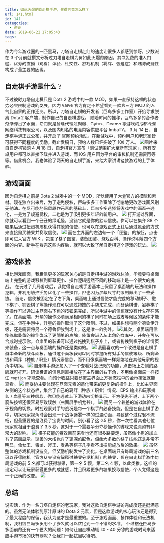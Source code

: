 ```yaml
---
title: 如此火爆的自走棋手游，做得究竟怎么样？
url: 141.html
id: 141
categories:
  - 杂谈
date: 2019-06-22 17:05:43
tags:
---
```


作为今年游戏圈的一匹黑马，刀塔自走棋走红的速度让很多人都感到惊讶。少数派在 3 个月前就撰文分析过刀塔自走棋为何如此火爆的原因，其中免费的准入门槛、优秀的直播（观看）体验、社交性、游戏机制（羁绊、强迫症）和赌博成瘾性构成了最主要的因素。

自走棋手游是什么？
---------

不过彼时刀塔自走棋只是 Dota 2 游戏中的一款 MOD，如果一直保持这样的状态势必会限制游戏的发展，因为 Valve 官方肯定不希望看到一款第三方 MOD 的人气比自家的正作还火。所以，刀塔自走棋的开发者（巨鸟多多工作室）开始寻求脱离 Dota 2 客户端，制作自己的自走棋游戏。 随着时间的推移，巨鸟多多的合作者渐渐浮出了水面，它们就是曾经代理过聚爆、Cytus、Deemo 等游戏的成都龙渊网络科技有限公司，以及国内知名的电竞内容供应平台 ImbaTV。 3 月 14 日，自走棋手游正式公布，并开启了 官网预约活动。在新游戏中，预约用户和老玩家皆可获得不同程度的奖励。截止发稿日，预约人数已经突破了 100 万人。 ![](https://cdn.sspai.com/20190418152612.png?imageView2/2/w/1120/q/90/interlace/1/ignore-error/1)图片来自自走棋官网 4 月 18 日，自走棋官方宣布「测试范围扩大至所有玩家」，所有安卓用户都可以直接下载并进入游戏，而 iOS 用户因为平台的审核机制还需要再等等。借此机会，我也体验了两天的自走棋手游，来给大家讲讲这款游戏的上手体验。

游戏画面
----

因为自走棋之前是 Dota 2 游戏中的一个 MOD，所以使用了大量官方的模型和素材。现在独立出来后，为了避免侵权，巨鸟多多工作室除了彻底地更改游戏画风别无他法。在尽可能地保留原作元素的基础上，巨鸟多多选择将游戏中的画面卡通化，一是为了规避侵权，二也是为了吸引更多年轻的新用户。 ![](https://cdn.sspai.com/20190419140800.jpeg?imageView2/2/w/1120/q/90/interlace/1/ignore-error/1) 打开游戏界面，你就可以看到一个丑丑的绿毛怪，没错它就是你的默认信使。你可以在集齐 88 个糖果后通过扭蛋机随机获得其他的信使，也可以在游戏正式上线后通过氪金的方式来直接购买糖果并换取信使。 ![](https://cdn.sspai.com/20190418155414.png?imageView2/2/w/1120/q/90/interlace/1/ignore-error/1) 而在主界面的左边有一个「图鉴」的按钮，点击即可进入官方 WIKI，包含了棋子图鉴、装备图鉴、游戏百科、操作说明等四个方面的内容。新手在看完这些内容后，就可以大致了解自走棋这个游戏的玩法。 ![](https://cdn.sspai.com/20190418223639.png?imageView2/2/w/1120/q/90/interlace/1/ignore-error/1)

游戏体验
----

相比游戏画面，我相信更多的玩家关心的是自走棋手游的游戏体验，毕竟要将桌面端上完整的游戏移植到屏幕更小、操作逻辑迥然不同的移动端上是一个很大的挑战。 在玩过了几局游戏后，我觉得自走棋手游基本上保留了桌面端的玩法和操作逻辑，并利用触控手势优化了一些操作，但也因为屏幕尺寸的限制做出了一些妥协。 首先，信使被固定在了右下角，桌面端上通过信使才能完成的移动棋子、撤下棋子、销毁棋子等操作现在可以通过拖拽的手势来完成，而研读棋谱、招募棋子等操作可以通过主界面右下角的按钮来完成，所以手游中的信使就没有什么存在感了。在桌面端，升星的操作必须满足相同的棋子同时在场上或者等候区的条件才能完成，但在手游中，升星的操作取消了这个限制。不过，如果你想将两个德鲁伊升级，还是需要将另一个德鲁伊放到场上，这是唯一的例外。 ![](https://cdn.sspai.com/20190419081052.jpeg?imageView2/2/w/1120/q/90/interlace/1/ignore-error/1) 其次，桌面端用信使拣取装备的操作改成了更简单的点触，装备会进入左上角的仓库中，并会在可以合成时提示你。仓库里的装备可以通过拖拽到棋子身上，或者拖拽到棋子的详情页来装备，这一点与桌面端的操作还是类似的。 ![](https://cdn.sspai.com/20190419140035.jpeg?imageView2/2/w/1120/q/90/interlace/1/ignore-error/1) 我最喜欢的一个改进是自走棋手游中全新的战斗面板，通过这个面板我可以同时掌握所有对手的信使等级、所剩金钱和羁绊（种族 / 职业）情况等信息，而不用像桌面端一样频繁地在其他玩家的视角中切换。 ![](https://cdn.sspai.com/20190419140411.jpeg?imageView2/2/w/1120/q/90/interlace/1/ignore-error/1) 自走棋手游还加入了一个查看对战记录的功能，点击场上左侧的路牌就可打开。研读棋谱的信息则直接放在了主界面的右下角，不用像桌面端一样按住 `⌥option` 才能查看。而预计收益只要长按主界面上方状态栏中的金币按钮就能查看。 ![](https://cdn.sspai.com/20190419110427.png?imageView2/2/w/1120/q/90/interlace/1/ignore-error/1) 而妥协主要体现在界面元素的简化带来的更复杂的操作上，比如主界面左侧的这个状态栏，集合了自己的羁绊（种族 / 职业）情况、DPS 输出和玩家排名 / 血量等三种信息，你只能通过上下滑动来切换显示。不方便先不说，上下两个箭头按钮还很容易导致误触（曲面屏手机尤甚）。 ![](https://cdn.sspai.com/20190419104322.png?imageView2/2/w/1120/q/90/interlace/1/ignore-error/1) 而另一个较差的游戏体验在于视角的切换。时刻观察对手的战况是每一个棋手的必备技能，但是在自走棋手游中，切换玩家视角时会出现一个战争迷雾一样的过渡动画，导致整个过程很不流畅，但最重要的是浪费了宝贵的时间。别小看了这 0.5 秒，你一次性看其他七位玩家就相当于浪费了 3.5 秒，这对于一个需要争分夺秒操作的游戏来说真的有非常大的影响。 ![](https://cdn.sspai.com/20190419105757.jpeg?imageView2/2/w/1120/q/90/interlace/1/ignore-error/1) 棋子技能的特效目前来看也还有很多路要走，虽然像小鹿的加血有了范围显示、谜团的大招也有了更深的配色，但绝大多数的棋子技能还是非常不明显，像女王、毒龙、斧王、发条等棋子几乎看不出技能施放后的效果。 ![](https://cdn.sspai.com/20190419111202.png?imageView2/2/w/1120/q/90/interlace/1/ignore-error/1) 虽然整体的游戏机制没有变，但奖励机制发生了变化。在桌面端只有每局游戏的前三名可以获得随机（官方从来没有解释过糖果分发机制）的糖果，但在自走棋手游中每局游戏的前 5 名都可以获得糖果，第一名 5 颗，第二名 4 颗，以此类推。这样的设定可以让玩家获得更多的成就感，并且积累更多的糖果换取信使，个人觉得这是一个正确的改变。 ![](https://cdn.sspai.com/20190419111522.jpeg?imageView2/2/w/1120/q/90/interlace/1/ignore-error/1)

总结
--

说实话，作为一名刀塔自走棋的老玩家，我对这款自走棋手游的完成度还是挺满意的。虽然无法体验到原汁原味的 Dota 2 元素，但是这款游戏的核心玩法还是得到了最大程度的保留，我认为这才是最重要的。至于游戏画面、操作体验和玩法机制，我相信巨鸟多多用不了多久就可以优化到一个不错的水准。 不过摆在巨鸟多多面前的还有一个更大的问题：如何让自走棋动辄 30 - 40 分钟的游戏时间来适应手游市场的快节奏呢？让我们一起拭目以待吧。
